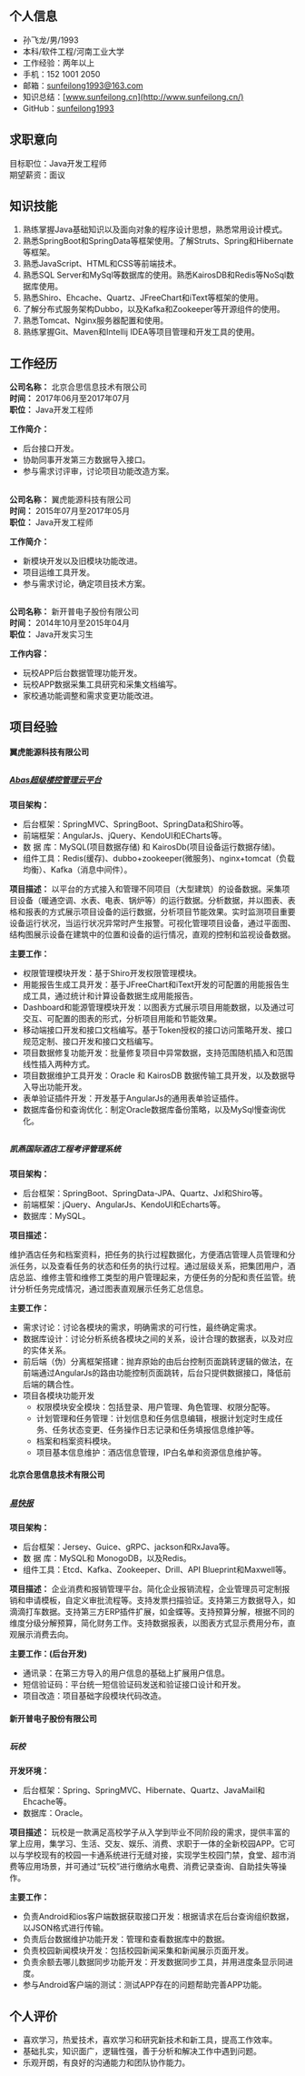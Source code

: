 ## 个人信息   
* 孙飞龙/男/1993  
* 本科/软件工程/河南工业大学  
* 工作经验：两年以上    
* 手机：152 1001 2050     
* 邮箱：sunfeilong1993@163.com     
* 知识总结：[www.sunfeilong.cn](http://www.sunfeilong.cn/)     
* GitHub：[sunfeilong1993](https://github.com/sunfeilong1993)  

## 求职意向
  
目标职位：Java开发工程师  
期望薪资：面议     

## 知识技能  
1. 熟练掌握Java基础知识以及面向对象的程序设计思想，熟悉常用设计模式。
3. 熟悉SpringBoot和SpringData等框架使用。了解Struts、Spring和Hibernate等框架。
4. 熟悉JavaScript、HTML和CSS等前端技术。  
5. 熟悉SQL Server和MySql等数据库的使用。熟悉KairosDB和Redis等NoSql数据库使用。
6. 熟悉Shiro、Ehcache、Quartz、JFreeChart和iText等框架的使用。   
7. 了解分布式服务架构Dubbo，以及Kafka和Zookeeper等开源组件的使用。
8. 熟悉Tomcat、Nginx服务器配置和使用。  
9. 熟练掌握Git、Maven和Intellij IDEA等项目管理和开发工具的使用。

## 工作经历

**公司名称：** 北京合思信息技术有限公司  
**时间：** 2017年06月至2017年07月     
**职位：** Java开发工程师

**工作简介：**  

* 后台接口开发。  
* 协助同事开发第三方数据导入接口。   
* 参与需求讨评审，讨论项目功能改造方案。  

##  

**公司名称：** 翼虎能源科技有限公司  
**时间：** 2015年07月至2017年05月     
**职位：** Java开发工程师
  
**工作简介：**   

* 新模块开发以及旧模块功能改进。  
* 项目运维工具开发。
* 参与需求讨论，确定项目技术方案。

##  
**公司名称：** 新开普电子股份有限公司  
**时间：** 2014年10月至2015年04月     
**职位：** Java开发实习生    

**工作内容：**   

* 玩校APP后台数据管理功能开发。  
* 玩校APP数据采集工具研究和采集文档编写。
* 家校通功能调整和需求变更功能改进。      

## 项目经验     
#### 翼虎能源科技有限公司     

##  
##### [Abas超级楼控管理云平台](http://www.tslgy.com/r_abas/login)   

**项目架构：**  

* 后台框架：SpringMVC、SpringBoot、SpringData和Shiro等。
* 前端框架：AngularJs、jQuery、KendoUI和ECharts等。
* 数 据 库：MySQL(项目数据存储) 和 KairosDb(项目设备运行数据存储)。
* 组件工具：Redis(缓存)、dubbo+zookeeper(微服务)、nginx+tomcat（负载均衡）、Kafka（消息中间件）。  
   
**项目描述：** 
以平台的方式接入和管理不同项目（大型建筑）的设备数据。采集项目设备（暖通空调、水表、电表、锅炉等）的运行数据。分析数据，并以图表、表格和报表的方式展示项目设备的运行数据，分析项目节能效果。实时监测项目重要设备运行状况，当运行状况异常时产生报警。可视化管理项目设备，通过平面图、结构图展示设备在建筑中的位置和设备的运行情况，直观的控制和监视设备数据。  

**主要工作：**  

* 权限管理模块开发：基于Shiro开发权限管理模块。 
* 用能报告生成工具开发：基于JFreeChart和iText开发的可配置的用能报告生成工具，通过统计和计算设备数据生成用能报告。  
* Dashboard和能源管理模块开发：以图表方式展示项目用能数据，以及通过可交互、可配置的图表的形式，分析项目用能和节能效果。 
* 移动端接口开发和接口文档编写。基于Token授权的接口访问策略开发、接口规范定制、接口开发和接口文档编写。  
* 项目数据修复功能开发：批量修复项目中异常数据，支持范围随机插入和范围线性插入两种方式。 
* 项目数据维护工具开发：Oracle 和 KairosDB 数据传输工具开发，以及数据导入导出功能开发。 
* 表单验证插件开发：开发基于AngularJs的通用表单验证插件。   
* 数据库备份和查询优化：制定Oracle数据库备份策略，以及MySql慢查询优化。   

##  
##### 凯燕国际酒店工程考评管理系统  

**项目架构：**    

* 后台框架：SpringBoot、SpringData-JPA、Quartz、Jxl和Shiro等。  
* 前端框架：jQuery、AngularJs、KendoUI和Echarts等。  
* 数据库：MySQL。  

**项目描述：**  

维护酒店任务和档案资料，把任务的执行过程数据化，方便酒店管理人员管理和分派任务，以及查看任务的状态和任务的执行过程。通过层级关系，把集团用户，酒店总监、维修主管和维修工类型的用户管理起来，方便任务的分配和责任监管。统计分析任务完成情况，通过图表直观展示任务汇总信息。

**主要工作：**  

* 需求讨论：讨论各模块的需求，明确需求的可行性，最终确定需求。
* 数据库设计：讨论分析系统各模块之间的关系，设计合理的数据表，以及对应的实体关系。
* 前后端（伪）分离框架搭建：抛弃原始的由后台控制页面跳转逻辑的做法，在前端通过AngularJs的路由功能控制页面跳转，后台只提供数据接口，降低前后端的耦合性。
* 项目各模块功能开发	
	* 权限模块安全模块：包括登录、用户管理、角色管理、权限分配等。  
	* 计划管理和任务管理：计划信息和任务信息编辑，根据计划定时生成任务、任务状态变更、任务操作日志记录和任务填报信息维护等。  
	* 档案和档案资料模块。  
	* 项目基本信息维护：酒店信息管理，IP白名单和资源信息维护等。  

#### 北京合思信息技术有限公司   
##  
##### [易快报](https://www.ekuaibao.com/)   

**项目架构：**  

* 后台框架：Jersey、Guice、gRPC、jackson和RxJava等。
* 数 据 库：MySQL和 MonogoDB，以及Redis。
* 组件工具：Etcd、Kafka、Zookeeper、Drill、API Blueprint和Maxwell等。



**项目描述：** 企业消费和报销管理平台。简化企业报销流程，企业管理员可定制报销和申请模板，自定义审批流程等。支持发票扫描验证。支持第三方数据导入，如滴滴打车数据。支持第三方ERP插件扩展，如金蝶等。支持预算分解，根据不同的维度分级分解预算，简化财务工作。支持数据报表，以图表方式显示费用分布，直观展示消费去向。

**主要工作：(后台开发)**

* 通讯录：在第三方导入的用户信息的基础上扩展用户信息。  
* 短信验证码：平台统一短信验证码发送和验证接口设计和开发。  
* 项目改造：项目基础字段模块代码改造。   


#### 新开普电子股份有限公司
##    
##### 玩校

**开发环境：**  
  
* 后台框架：Spring、SpringMVC、Hibernate、Quartz、JavaMail和Ehcache等。
* 数据库：Oracle。

**项目描述：**  玩校是一款满足高校学子从入学到毕业不同阶段的需求，提供丰富的掌上应用，集学习、生活、交友、娱乐、消费、求职于一体的全新校园APP。它可以与学校现有的校园一卡通系统进行无缝对接，实现学生校园门禁，食堂、超市消费等应用场景，并可通过“玩校”进行缴纳水电费、消费记录查询、自助挂失等操作。  

**主要工作：**  

* 负责Android和ios客户端数据获取接口开发：根据请求在后台查询组织数据，以JSON格式进行传输。
* 负责后台数据维护功能开发：管理和查看数据库中的数据。
* 负责校园新闻模块开发：包括校园新闻采集和新闻展示页面开发。
* 负责余额去哪儿数据同步功能开发：开发数据同步工具，并用进度条显示同进度。
* 参与Android客户端的测试：测试APP存在的问题帮助完善APP功能。

## 个人评价     

* 喜欢学习，热爱技术，喜欢学习和研究新技术和新工具，提高工作效率。    
* 基础扎实，知识面广，逻辑性强，善于分析和解决工作中遇到问题。  
* 乐观开朗，有良好的沟通能力和团队协作能力。